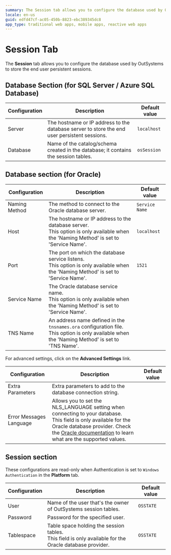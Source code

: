 ```yaml
---
summary: The Session tab allows you to configure the database used by OutSystems to store the end user persistent sessions.
locale: en-us
guid: edfd47cf-ac05-450b-8823-ebc389345dc8
app_type: traditional web apps, mobile apps, reactive web apps
---
```


# Session Tab

The **Session** tab allows you to configure the database used by OutSystems to store the end user persistent sessions.

## Database Section (for SQL Server / Azure SQL Database)

Configuration | Description | Default value  
---|---|---  
Server | The hostname or IP address to the database server to store the end user persistent sessions. | `localhost`  
Database | Name of the catalog/schema created in the database; it contains the session tables. | `osSession`  
  
## Database section (for Oracle)

Configuration | Description | Default value  
---|---|---  
Naming Method | The method to connect to the Oracle database server. | `Service Name`  
Host | The hostname or IP address to the database server.<br/>This option is only available when the 'Naming Method' is set to 'Service Name'. | `localhost`  
Port | The port on which the database service listens.<br/>This option is only available when the 'Naming Method' is set to 'Service Name'. | `1521`  
Service Name | The Oracle database service name.<br/>This option is only available when the 'Naming Method' is set to 'Service Name'. |
TNS Name | An address name defined in the `tnsnames.ora` configuration file.<br/>This option is only available when the 'Naming Method' is set to 'TNS Name'. |

For advanced settings, click on the **Advanced Settings** link.

Configuration | Description | Default value  
---|---|---  
Extra Parameters | Extra parameters to add to the database connection string. |
Error Messages Language | Allows you to set the NLS_LANGUAGE setting when connecting to your database.<br/>This field is only available for the Oracle database provider. Check the [Oracle documentation](<http://docs.oracle.com/cd/B28359_01/server.111/b28298/applocaledata.htm>) to learn what are the supported values. |

## Session section

<div class="info" markdown="1">

These configurations are read-only when Authentication is set to `Windows Authentication` in the **Platform** tab.

</div>

Configuration | Description | Default value
---|---|---
User | Name of the user that's the owner of OutSystems session tables. | `OSSTATE`
Password | Password for the specified user. |  
Tablespace | Table space holding the session tables.<br/>This field is only available for the Oracle database provider. | `OSSTATE`
